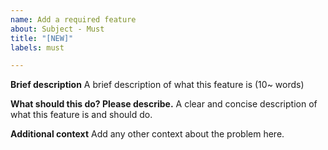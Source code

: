 ```yaml
---
name: Add a required feature
about: Subject - Must
title: "[NEW]"
labels: must

---
```


**Brief description**
A brief description of what this feature is (10~ words)

**What should this do? Please describe.**
A clear and concise description of what this feature is and should do.

**Additional context**
Add any other context about the problem here.
